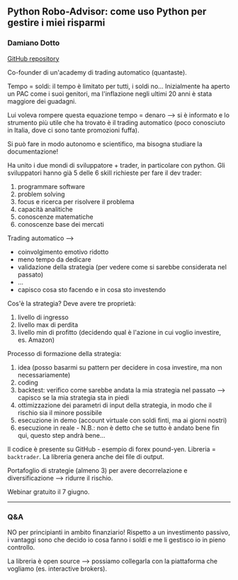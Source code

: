 ## Python Robo-Advisor: come uso Python per gestire i miei risparmi
### Damiano Dotto

[GitHub repository](??)

Co-founder di un'academy di trading automatico (quantaste).

Tempo = soldi: il tempo è limitato per tutti, i soldi no... 
Inizialmente ha aperto un PAC come i suoi genitori, ma l'inflazione negli ultimi
20 anni è stata maggiore dei guadagni. 

Lui voleva rompere questa equazione tempo = denaro --> si è informato e lo
strumento più utile che ha trovato è il trading automatico (poco conosciuto in
Italia, dove ci sono tante promozioni fuffa).

Si può fare in modo autonomo e scientifico, ma bisogna studiare la
documentazione! 

Ha unito i due mondi di sviluppatore + trader, in particolare con python. Gli
sviluppatori hanno già 5 delle 6 skill richieste per fare il dev trader:
1) programmare software
2) problem solving
3) focus e ricerca per risolvere il problema
4) capacità analitiche
5) conoscenze matematiche
6) conoscenze base dei mercati

Trading automatico --> 
- coinvolgimento emotivo ridotto
- meno tempo da dedicare
- validazione della strategia (per vedere come si sarebbe considerata nel passato)
- ...
- capisco cosa sto facendo e in cosa sto investendo

Cos'è la strategia? Deve avere tre proprietà:
1) livello di ingresso
2) livello max di perdita
3) livello min di profitto
(decidendo qual è l'azione in cui voglio investire, es. Amazon)

Processo di formazione della strategia:
1) idea (posso basarmi su pattern per decidere in cosa investire, ma non
   necessariamente) 
2) coding
3) backtest: verifico come sarebbe andata la mia strategia nel passato -->
   capisco se la mia strategia sta in piedi 
4) ottimizzazione dei parametri di input della strategia, in modo che il rischio
   sia il minore possibile 
5) esecuzione in demo (account virtuale con soldi finti, ma ai giorni nostri) 
6) esecuzione in reale - N.B.: non è detto che se tutto è andato bene fin qui,
   questo step andrà bene... 

Il codice è presente su GitHub - esempio di forex pound-yen. Libreria =
`backtrader`. 
La libreria genera anche dei file di output.

Portafoglio di strategie (almeno 3) per avere decorrelazione e diversificazione
--> ridurre il rischio. 

Webinar gratuito il 7 giugno. 

---

### Q&A
NO per principianti in ambito finanziario!
Rispetto a un investimento passivo, i vantaggi sono che decido io cosa fanno i
soldi e me li gestisco io in pieno controllo. 

La libreria è open source --> possiamo collegarla con la piattaforma che
vogliamo (es. interactive brokers).  
